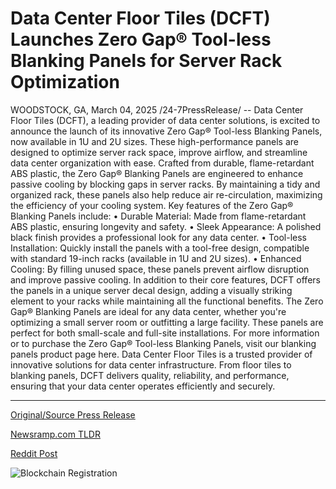 # Data Center Floor Tiles (DCFT) Launches Zero Gap® Tool-less Blanking Panels for Server Rack Optimization

WOODSTOCK, GA, March 04, 2025 /24-7PressRelease/ -- Data Center Floor Tiles (DCFT), a leading provider of data center solutions, is excited to announce the launch of its innovative Zero Gap® Tool-less Blanking Panels, now available in 1U and 2U sizes. These high-performance panels are designed to optimize server rack space, improve airflow, and streamline data center organization with ease.  Crafted from durable, flame-retardant ABS plastic, the Zero Gap® Blanking Panels are engineered to enhance passive cooling by blocking gaps in server racks. By maintaining a tidy and organized rack, these panels also help reduce air re-circulation, maximizing the efficiency of your cooling system.  Key features of the Zero Gap® Blanking Panels include: • Durable Material: Made from flame-retardant ABS plastic, ensuring longevity and safety. • Sleek Appearance: A polished black finish provides a professional look for any data center. • Tool-less Installation: Quickly install the panels with a tool-free design, compatible with standard 19-inch racks (available in 1U and 2U sizes). • Enhanced Cooling: By filling unused space, these panels prevent airflow disruption and improve passive cooling.  In addition to their core features, DCFT offers the panels in a unique server decal design, adding a visually striking element to your racks while maintaining all the functional benefits.  The Zero Gap® Blanking Panels are ideal for any data center, whether you're optimizing a small server room or outfitting a large facility. These panels are perfect for both small-scale and full-site installations.  For more information or to purchase the Zero Gap® Tool-less Blanking Panels, visit our blanking panels product page here.  Data Center Floor Tiles is a trusted provider of innovative solutions for data center infrastructure. From floor tiles to blanking panels, DCFT delivers quality, reliability, and performance, ensuring that your data center operates efficiently and securely. 

---

[Original/Source Press Release](https://www.24-7pressrelease.com/press-release/520241/data-center-floor-tiles-dcft-launches-zero-gap-tool-less-blanking-panels-for-server-rack-optimization)
                    

[Newsramp.com TLDR](https://newsramp.com/curated-news/dcft-introduces-zero-gap-r-tool-less-blanking-panels-for-improved-data-center-cooling/cc2041754154454a15709ae90ab08af6) 

 



[Reddit Post](https://www.reddit.com/r/Business_NewsRamp/comments/1j3ak8p/dcft_introduces_zero_gap_toolless_blanking_panels/) 



![Blockchain Registration](https://cdn.newsramp.app/24-7PressRelease/qrcode/253/4/openJnUL.webp)